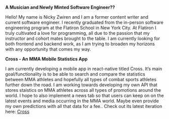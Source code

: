 **A Musician and Newly Minted Software Engineer??**

Hello! My name is Nicky Zwiren and I am a former content writer and current software engineer. I recently graduated from the in-person software engineering program at the Flatiron School in New York City. At Flatiron I truly cultivated a love for programming, all due to the passion that my instructor and cohort mates brought to the table. I am currently looking for both frontend and backend work, as I am trying to broaden my horizons with any opportunity that comes my way. 

**Cross - An MMA Mobile Statistics App**

I am currently developing a mobile app in react-native titled Cross. It’s main goal/functionality is to be able to search and compare the statistics between MMA athletes and hopefully all types of combat sports athletes further down the road. I am working towards developing my own API that stores staistics on MMA athletes across all types of promotions around the world. I hope to also implement a news tab so that users can keep on on the latest events and media occurring in the MMA world. Maybe even provide my own predictions with all that data for a fee.. Check out its latest iteration here: [Cross](https://drive.google.com/file/d/1BHzM56JVTaf2d96saya13d3HsBIDpCQI/view) 

